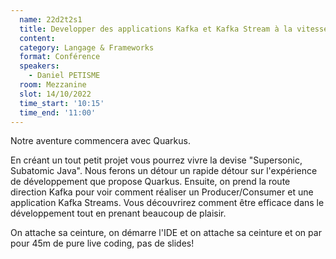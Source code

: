 ```yaml
---
  name: 22d2t2s1
  title: Developper des applications Kafka et Kafka Stream à la vitesse de la lumière avec Quarkus
  content:
  category: Langage & Frameworks
  format: Conférence 
  speakers: 
    - Daniel PETISME
  room: Mezzanine
  slot: 14/10/2022
  time_start: '10:15'
  time_end: '11:00'
---
```

Notre aventure commencera avec Quarkus.

En créant un tout petit projet vous pourrez vivre la devise "Supersonic, Subatomic Java". Nous ferons un détour un rapide détour sur l'expérience de développement que propose Quarkus. Ensuite, on prend la route direction Kafka pour voir comment réaliser un Producer/Consumer et une application Kafka Streams. Vous découvrirez comment être efficace dans le développement tout en prenant beaucoup de plaisir.

On attache sa ceinture, on démarre l'IDE et on attache sa ceinture et on par pour 45m de pure live coding, pas de slides!
